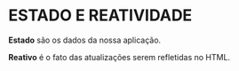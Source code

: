 # ESTADO E REATIVIDADE

**Estado** são os dados da nossa aplicação.

**Reativo** é o fato das atualizações serem refletidas no HTML.


